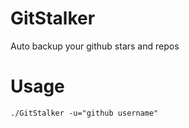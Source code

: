 # GitStalker
Auto backup your github stars and repos

# Usage 
```
./GitStalker -u="github username"
```
